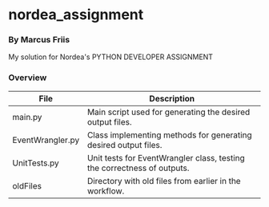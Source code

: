 # nordea_assignment
### By Marcus Friis

My solution for Nordea's PYTHON DEVELOPER ASSIGNMENT

### Overview
| File | Description |
| ---- | ----------- |
| main.py | Main script used for generating the desired output files. |
| EventWrangler.py | Class implementing methods for generating desired output files. |
| UnitTests.py | Unit tests for EventWrangler class, testing the correctness of outputs. | 
| oldFiles | Directory with old files from earlier in the workflow. |
